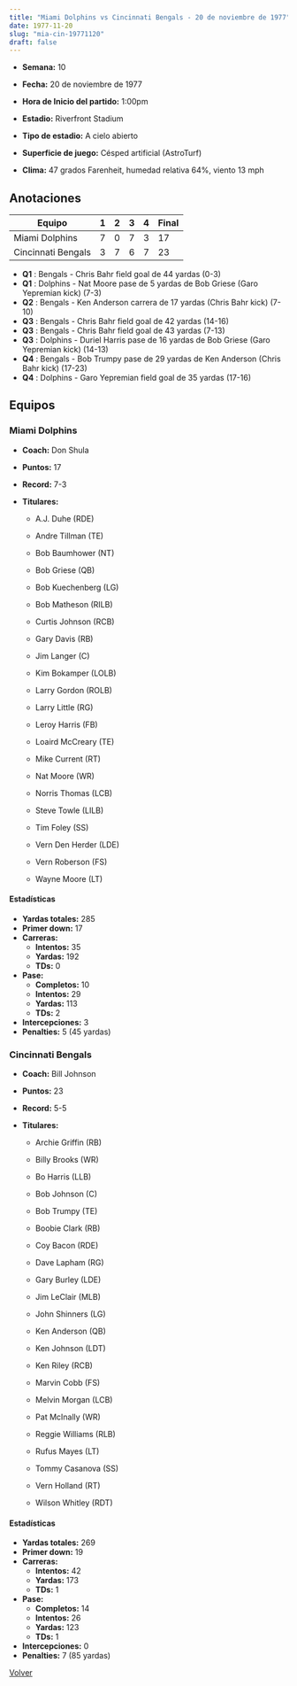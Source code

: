 ```yaml
---
title: "Miami Dolphins vs Cincinnati Bengals - 20 de noviembre de 1977"
date: 1977-11-20
slug: "mia-cin-19771120"
draft: false
---
```


* **Semana:** 10
* **Fecha:** 20 de noviembre de 1977

* **Hora de Inicio del partido:** 1:00pm
* **Estadio:** Riverfront Stadium
* **Tipo de estadio:** A cielo abierto
* **Superficie de juego:** Césped artificial (AstroTurf)
* **Clima:** 47 grados Farenheit, humedad relativa 64%, viento 13 mph





## Anotaciones
| Equipo | 1 | 2 | 3 | 4 | Final |
|--------|---|---|---|---|-------|
| Miami Dolphins  | 7 | 0 | 7 | 3  | 17 |
| Cincinnati Bengals  | 3 | 7 | 6 | 7  | 23 |
* **Q1** : Bengals - Chris Bahr field goal de 44 yardas (0-3)
* **Q1** : Dolphins - Nat Moore pase de 5 yardas de Bob Griese (Garo Yepremian kick) (7-3)
* **Q2** : Bengals - Ken Anderson carrera de 17 yardas (Chris Bahr kick) (7-10)
* **Q3** : Bengals - Chris Bahr field goal de 42 yardas (14-16)
* **Q3** : Bengals - Chris Bahr field goal de 43 yardas (7-13)
* **Q3** : Dolphins - Duriel Harris pase de 16 yardas de Bob Griese (Garo Yepremian kick) (14-13)
* **Q4** : Bengals - Bob Trumpy pase de 29 yardas de Ken Anderson (Chris Bahr kick) (17-23)
* **Q4** : Dolphins - Garo Yepremian field goal de 35 yardas (17-16)


## Equipos


### Miami Dolphins
* **Coach:** Don Shula
* **Puntos:** 17
* **Record:** 7-3
* **Titulares:** 

  * A.J. Duhe (RDE) 

  * Andre Tillman (TE) 

  * Bob Baumhower (NT) 

  * Bob Griese (QB) 

  * Bob Kuechenberg (LG) 

  * Bob Matheson (RILB) 

  * Curtis Johnson (RCB) 

  * Gary Davis (RB) 

  * Jim Langer (C) 

  * Kim Bokamper (LOLB) 

  * Larry Gordon (ROLB) 

  * Larry Little (RG) 

  * Leroy Harris (FB) 

  * Loaird McCreary (TE) 

  * Mike Current (RT) 

  * Nat Moore (WR) 

  * Norris Thomas (LCB) 

  * Steve Towle (LILB) 

  * Tim Foley (SS) 

  * Vern Den Herder (LDE) 

  * Vern Roberson (FS) 

  * Wayne Moore (LT) 

#### Estadísticas
* **Yardas totales:** 285
* **Primer down:** 17
* **Carreras:**
  * **Intentos:** 35
  * **Yardas:** 192
  * **TDs:** 0
* **Pase:**
  * **Completos:** 10
  * **Intentos:** 29
  * **Yardas:** 113
  * **TDs:** 2
* **Intercepciones:** 3
* **Penalties:** 5 (45 yardas)

### Cincinnati Bengals
* **Coach:** Bill Johnson
* **Puntos:** 23
* **Record:** 5-5
* **Titulares:** 

  * Archie Griffin (RB) 

  * Billy Brooks (WR) 

  * Bo Harris (LLB) 

  * Bob Johnson (C) 

  * Bob Trumpy (TE) 

  * Boobie Clark (RB) 

  * Coy Bacon (RDE) 

  * Dave Lapham (RG) 

  * Gary Burley (LDE) 

  * Jim LeClair (MLB) 

  * John Shinners (LG) 

  * Ken Anderson (QB) 

  * Ken Johnson (LDT) 

  * Ken Riley (RCB) 

  * Marvin Cobb (FS) 

  * Melvin Morgan (LCB) 

  * Pat McInally (WR) 

  * Reggie Williams (RLB) 

  * Rufus Mayes (LT) 

  * Tommy Casanova (SS) 

  * Vern Holland (RT) 

  * Wilson Whitley (RDT) 

#### Estadísticas
* **Yardas totales:** 269
* **Primer down:** 19
* **Carreras:**
  * **Intentos:** 42
  * **Yardas:** 173
  * **TDs:** 1
* **Pase:**
  * **Completos:** 14
  * **Intentos:** 26
  * **Yardas:** 123
  * **TDs:** 1
* **Intercepciones:** 0
* **Penalties:** 7 (85 yardas)


[Volver](/historia/1977)
